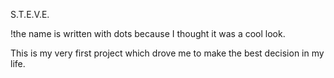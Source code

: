 S.T.E.V.E.

!the name is written with dots because I thought it was a cool look. 

This is my very first project which drove me to make the best decision in my life.
